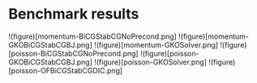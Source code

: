 # Benchmark results

!(figure)[momentum-BiCGStabCGNoPrecond.png]
!(figure)[momentum-GKOBiCGStabCGBJ.png]
!(figure)[momentum-GKOSolver.png]
!(figure)[poisson-BiCGStabCGNoPrecond.png]
!(figure)[poisson-GKOBiCGStabCGBJ.png]
!(figure)[poisson-GKOSolver.png]
!(figure)[poisson-OFBiCGStabCGDIC.png]

